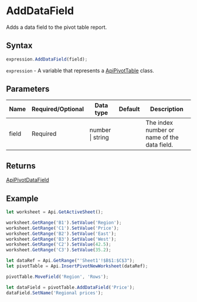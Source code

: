 # AddDataField

Adds a data field to the pivot table report.

## Syntax

```javascript
expression.AddDataField(field);
```

`expression` - A variable that represents a [ApiPivotTable](../ApiPivotTable.md) class.

## Parameters

| **Name** | **Required/Optional** | **Data type** | **Default** | **Description** |
| ------------- | ------------- | ------------- | ------------- | ------------- |
| field | Required | number \| string |  | The index number or name of the data field. |

## Returns

[ApiPivotDataField](../../ApiPivotDataField/ApiPivotDataField.md)

## Example



```javascript editor-
let worksheet = Api.GetActiveSheet();

worksheet.GetRange('B1').SetValue('Region');
worksheet.GetRange('C1').SetValue('Price');
worksheet.GetRange('B2').SetValue('East');
worksheet.GetRange('B3').SetValue('West');
worksheet.GetRange('C2').SetValue(42.5);
worksheet.GetRange('C3').SetValue(35.2);

let dataRef = Api.GetRange("'Sheet1'!$B$1:$C$3");
let pivotTable = Api.InsertPivotNewWorksheet(dataRef);

pivotTable.MoveField('Region', 'Rows');

let dataField = pivotTable.AddDataField('Price');
dataField.SetName('Regional prices');

```
